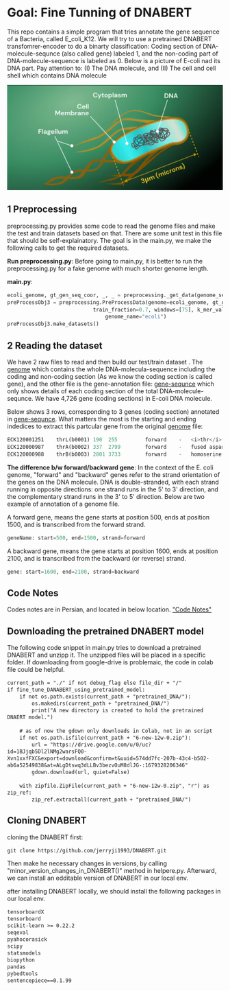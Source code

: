 # Goal: Fine Tunning of DNABERT
This repo contains a simple program that tries annotate the gene sequence of a Bacteria, called E_coli_K12. We will try to use a pretrained DNABERT transfomrer-encoder to do a binarty classification: Coding section of DNA-molecule-sequnce (also called gene) labeled 1, and the non-coding part of DNA-molecule-sequence is labeled as 0. Below is a picture of E-coli nad its DNA part. Pay attention to: (I) The DNA molecule, and (II) The cell and cell shell which contains DNA molecule

!["E_Coli_DNA](./img/E_coli_DNA.png)

## 1 Preprocessing
preprocessing.py provides some code to read the genome files and make the test and train datasets  based on that. There are some unit test in this file that should be self-explainatory. The goal is in the main.py, we make the following calls to get the required datasets.

**Run preprocessing.py**: Before going to main.py, it is better to run the preprocessing.py for a fake genome with much shorter genome length.

**main.py**:

```python
ecoli_genome, gt_gen_seq_coor, _, _ = preprocessing._get_data(genome_seq_dir="./E_coli_K12_MG1655_U00096.3.txt", gt_dir="./Gene_sequence.txt")
preProcessObj3 = preprocessing.PreProcessData(genome=ecoli_genome, gt_gen_seq_coor=gt_gen_seq_coor,
                            train_fraction=0.7, windows=[75], k_mer_val=6,
                                genome_name="ecoli")
preProcessObj3.make_datasets()
```


## 2 Reading the dataset
We have 2 raw files to read and then build our test/train dataset . The [genome](./E_coli_K12_MG1655_U00096.3.txt) which contains the whole DNA-molecula-sequence including the coding and non-coding section (As we know the coding section is called gene), and the other file is the gene-annotation file: [gene-sequnce](./Gene_sequence.txt) which only shows details of each coding section of the total DNA-molecule-sequnce. We have 4,726 gene (coding sections) in E-coli DNA molecule.

Below shows 3 rows, corresponding to 3 genes (coding section) annotated in [gene-sequnce](./Gene_sequence.txt). What matters the most is the starting and ending indedices to extract this partcular gene from the original [genome](./E_coli_K12_MG1655_U00096.3.txt) file:
```python
ECK120001251	thrL(b0001)	190	 255	     forward	-	<i>thr</i> operon leader peptide	                ATG	TGA	ATGAAAC........GGGCTGA	b0001		
ECK120000987	thrA(b0002)	337	 2799	     forward	-	fused aspartate kinase/homoserine dehydrogenase 1	ATG	TGA	ATGCGAGTGTTGAAG......TGGAAGTTAGGAGTCTGA	b0002		
ECK120000988	thrB(b0003)	2801 3733	     forward	-	homoserine kinase	                                ATG	TAA	ATGGTTAAAGTTTAT.......CTGGAAAACTAA	b0003		
```

**The difference b/w forward/backward gene**: In the context of the E. coli genome, "forward" and "backward" genes refer to the strand orientation of the genes on the DNA molecule. DNA is double-stranded, with each strand running in opposite directions: one strand runs in the 5' to 3' direction, and the complementary strand runs in the 3' to 5' direction. Below are two example of annotation of a genome file.

A forward gene, means the gene starts at position 500, ends at position 1500, and is transcribed from the forward strand.
```python
geneName: start=500, end=1500, strand=forward
```

A backward gene, means the gene starts at position 1600, ends at position 2100, and is transcribed from the backward (or reverse) strand.
```python
gene: start=1600, end=2100, strand=backward
```

## Code Notes
Codes notes are in Persian, and located in below location.
["Code Notes"](./notes)


## Downloading the pretrained DNABERT model
The following code snippet in main.py tries to download a pretrained DNABERT and unzipp it. The unzipped files will be placed in a specific folder.
If downloading from google-drive is problemaic, the code in colab file could be helpful.

```
current_path = "./" if not debug_flag else file_dir + "/"
if fine_tune_DANABERT_using_pretrained_model:
    if not os.path.exists(current_path + "pretrained_DNA/"):
        os.makedirs(current_path + "pretrained_DNA/")
        print("A new directory is created to hold the pretrained DNAERT model.")

    # as of now the gdown only downloads in Colab, not in an script
    if not os.path.isfile(current_path + "6-new-12w-0.zip"):
        url = "https://drive.google.com/u/0/uc?id=1BJjqb5Dl2lNMg2warsFQ0-Xvn1xxfFXC&export=download&confirm=t&uuid=574dd7fc-207b-43c4-b502-ab6a52549838&at=ALgDtswq3dLLBv3bezvOuM8dlJG-:1679328206346"
        gdown.download(url, quiet=False)

    with zipfile.ZipFile(current_path + "6-new-12w-0.zip", "r") as zip_ref:
        zip_ref.extractall(current_path + "pretrained_DNA/")
```

## Cloning DNABERT
cloning the DNABERT first:

```
git clone https://github.com/jerryji1993/DNABERT.git
```
Then make he necessary changes in versions, by calling "minor_version_changes_in_DNABERT()" method in helpere.py.
Afterward, we can install an edditable version of DNABERT in our local env.

after installing DNABERT locally, we should install the following packages in our local env.
```
tensorboardX
tensorboard
scikit-learn >= 0.22.2
seqeval
pyahocorasick
scipy
statsmodels
biopython
pandas
pybedtools
sentencepiece==0.1.99
```

